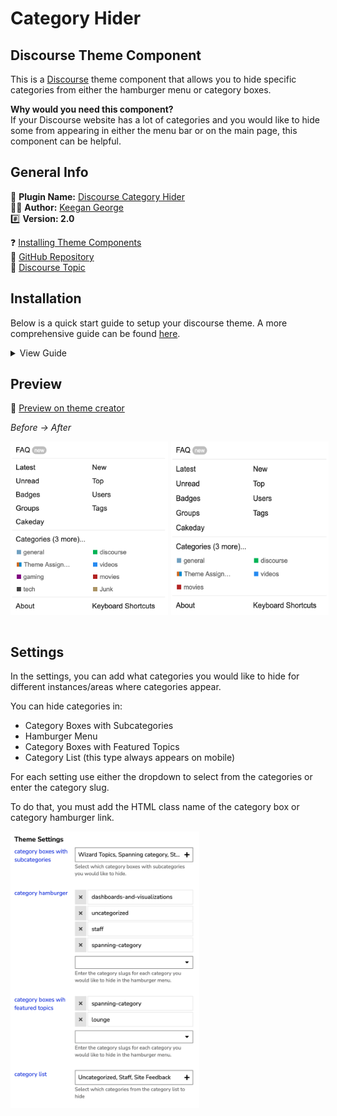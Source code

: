 # Category Hider

## Discourse Theme Component

This is a [Discourse](https://discourse.org) theme component that allows you to hide specific categories from either the hamburger menu or category boxes.

**Why would you need this component?** <br>
If your Discourse website has a lot of categories and you would like to hide some from appearing in either the menu bar or on the main page, this component can be helpful.

## General Info

🔌 **Plugin Name:** [Discourse Category Hider](https://github.com/keegangeorge/discourse-hide-categories)<br>
🧑‍💻 **Author:** [Keegan George](https://github.com/keegangeorge)<br>
#️⃣ **Version: 2.0**<br>

❓ [Installing Theme Components](https://meta.discourse.org/t/how-do-i-install-a-theme-or-theme-component/63682) <br>
🐙 [GitHub Repository](https://github.com/keegangeorge/discourse-hide-categories) <br>
💬 [Discourse Topic](https://meta.discourse.org/t/category-hider-theme-component/181299)

## Installation

Below is a quick start guide to setup your discourse theme. A more comprehensive guide can be found [here](https://meta.discourse.org/t/how-do-i-install-a-theme-or-theme-component/63682).

<details>
<summary>View Guide</summary>

1. On your discourse website, navigate to:

   ```
   Admin > Customize > Themes > Components
   ```

2. Click `Install` and select `From a git repository`

3. Paste in the following link:
   ```
   https://github.com/keegangeorge/discourse-hide-categories
   ```
4. Navigate to your current theme and select it

5. Include the them component on your current theme.
</details>

## Preview

🔭 [Preview on theme creator](https://theme-creator.discourse.org/theme/keegan/category-hider)
<br>

_Before -> After_

<div style="display: flex;">
    <img src=".github/before.png" style="margin-right: 5px;" width="50%"></img>
    <img src=".github/after.png" width="50%"></img>
</div>

<br>

## Settings

In the settings, you can add what categories you would like to hide for different instances/areas where categories appear.

You can hide categories in:
- Category Boxes with Subcategories
- Hamburger Menu
- Category Boxes with Featured Topics
- Category List (this type always appears on mobile)

For each setting use either the dropdown to select from the categories or enter the category slug.

To do that, you must add the HTML class name of the category box or category hamburger link.

<img src=".github/settings.png" width="60%"></img>